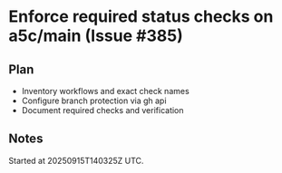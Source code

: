 # Enforce required status checks on a5c/main (Issue #385)

## Plan

- Inventory workflows and exact check names
- Configure branch protection via gh api
- Document required checks and verification

## Notes

Started at 20250915T140325Z UTC.
